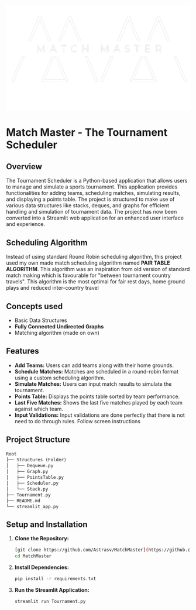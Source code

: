 ![image](images/MatchMaster.png)
# Match Master - The Tournament Scheduler

## Overview

The Tournament Scheduler is a Python-based application that allows users to manage and simulate a sports tournament. This application provides functionalities for adding teams, scheduling matches, simulating results, and displaying a points table. The project is structured to make use of various data structures like stacks, deques, and graphs for efficient handling and simulation of tournament data. The project has now been converted into a Streamlit web application for an enhanced user interface and experience.

## Scheduling Algorithm

Instead of using standard Round Robin scheduling algorithm, this project used my own made match scheduling algorithm named **PAIR TABLE ALGORITHM**. This algorithm was an inspiration from old version of standard match making which is favourable for "between tournament country travels". This algorithm is the most optimal for fair rest days, home ground plays and reduced inter-country travel

## Concepts used

- Basic Data Structures
- **Fully Connected Undirected Graphs**
- Matching algorithm (made on own)

## Features

- **Add Teams:** Users can add teams along with their home grounds.
- **Schedule Matches:** Matches are scheduled in a round-robin format using a custom scheduling algorithm.
- **Simulate Matches:** Users can input match results to simulate the tournament.
- **Points Table:** Displays the points table sorted by team performance.
- **Last Five Matches:** Shows the last five matches played by each team against which team.
- **Input Validations:** Input validations are done perfectly that there is not need to do through rules. Follow screen instructions

## Project Structure

```plaintext
Root
├── Structures (Folder)
│   ├── Dequeue.py
│   ├── Graph.py
│   ├── PointsTable.py
│   ├── Scheduler.py
│   └── Stack.py
├── Tournament.py
├── README.md
└── streamlit_app.py
```


## Setup and Installation

1. **Clone the Repository:**
    ```sh
    [git clone https://github.com/Astrasv/MatchMaster](https://github.com/Astrasv/MatchMaster.git)
    cd MatchMaster
    ```

2. **Install Dependencies:**
    ```sh
    pip install -r requirements.txt
    ```

3. **Run the Streamlit Application:**
    ```sh
    streamlit run Tournament.py
    ```


